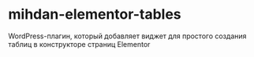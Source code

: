 # mihdan-elementor-tables
WordPress-плагин, который добавляет виджет для простого создания таблиц в конструкторе страниц Elementor
